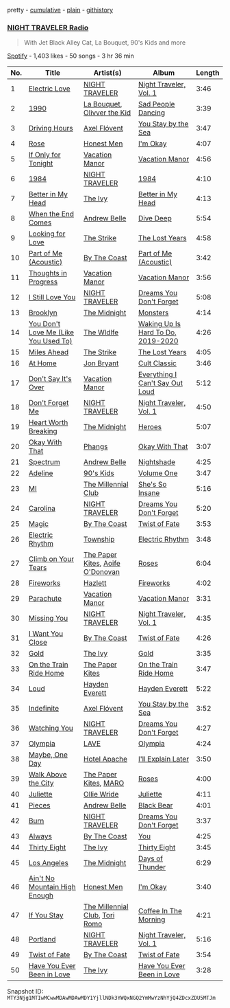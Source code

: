 pretty - [cumulative](/playlists/cumulative/37i9dQZF1E4kTD46HZNyiq.md) - [plain](/playlists/plain/37i9dQZF1E4kTD46HZNyiq) - [githistory](https://github.githistory.xyz/mackorone/spotify-playlist-archive/blob/main/playlists/plain/37i9dQZF1E4kTD46HZNyiq)

### [NIGHT TRAVELER Radio](https://open.spotify.com/playlist/37i9dQZF1E4kTD46HZNyiq)

> With Jet Black Alley Cat, La Bouquet, 90's Kids and more

[Spotify](https://open.spotify.com/user/spotify) - 1,403 likes - 50 songs - 3 hr 36 min

| No. | Title | Artist(s) | Album | Length |
|---|---|---|---|---|
| 1 | [Electric Love](https://open.spotify.com/track/0cTVzoITYEAIWUCNPB76y0) | [NIGHT TRAVELER](https://open.spotify.com/artist/1Yybte8g5co6ZQaFZdhMQH) | [Night Traveler, Vol\. 1](https://open.spotify.com/album/3vUaX4cWihJEy1WxjLMQL6) | 3:46 |
| 2 | [1990](https://open.spotify.com/track/6lSujJn0GaRfr1Jtlhgqe4) | [La Bouquet](https://open.spotify.com/artist/2uDY1ixxYwWPw7LXQiROrs), [Olivver the Kid](https://open.spotify.com/artist/3SoOohS0zlj8nLdGmhrKA7) | [Sad People Dancing](https://open.spotify.com/album/4hFKfGGgolUCMoS1kWpdUb) | 3:39 |
| 3 | [Driving Hours](https://open.spotify.com/track/6ajKu17bSP0Kp0ZncNdUja) | [Axel Flóvent](https://open.spotify.com/artist/6jn7W8NuX94FWZyeGlyCaJ) | [You Stay by the Sea](https://open.spotify.com/album/5X5eUmIPAuLOzyvej11FlN) | 3:47 |
| 4 | [Rose](https://open.spotify.com/track/5uFHPDXEHYrp8R24xo6mel) | [Honest Men](https://open.spotify.com/artist/7ed5eSusVIBEIvmkASgzKj) | [I'm Okay](https://open.spotify.com/album/4vpZiKNXO0eTWDWwJai3Iw) | 4:07 |
| 5 | [If Only for Tonight](https://open.spotify.com/track/5Lp5x32wJQwBAOKiuv42At) | [Vacation Manor](https://open.spotify.com/artist/6lcBiGiT3dlyDMjBBtfyfS) | [Vacation Manor](https://open.spotify.com/album/25NfVGVNGWBm9PxtY7AxEF) | 4:56 |
| 6 | [1984](https://open.spotify.com/track/67sJp0ChEsa4mKXUFae0qq) | [NIGHT TRAVELER](https://open.spotify.com/artist/1Yybte8g5co6ZQaFZdhMQH) | [1984](https://open.spotify.com/album/2Fm4S5muGDEJoqkEsa3saX) | 4:10 |
| 7 | [Better in My Head](https://open.spotify.com/track/31r5NLOx5L31PWYT9GvCQV) | [The Ivy](https://open.spotify.com/artist/6rwEDzogsmiJGMjUsGn8vn) | [Better in My Head](https://open.spotify.com/album/5BqoxzrqKjb2SAriU4FFSR) | 4:13 |
| 8 | [When the End Comes](https://open.spotify.com/track/3Et4LKZLnXygPYfNdeB3D3) | [Andrew Belle](https://open.spotify.com/artist/3UAk61T8PItbpgEi9u7ofY) | [Dive Deep](https://open.spotify.com/album/4zVkAizREjamOAnvOqE3Du) | 5:54 |
| 9 | [Looking for Love](https://open.spotify.com/track/5UvcNAtYa3davlDx7FoHXG) | [The Strike](https://open.spotify.com/artist/6VB4TqEl0yfaF88LYHH4wj) | [The Lost Years](https://open.spotify.com/album/7zjFpjrJPPuhcNxWjgEb5e) | 4:58 |
| 10 | [Part of Me \(Acoustic\)](https://open.spotify.com/track/3tOvEreu7apG6rGQTZWjOj) | [By The Coast](https://open.spotify.com/artist/2iewjEprGDCLtGNGLHSdqm) | [Part of Me \(Acoustic\)](https://open.spotify.com/album/5QFxcRS4ZFkO5q1CUTYSYc) | 3:42 |
| 11 | [Thoughts in Progress](https://open.spotify.com/track/7DJwq1g845tYWMuZ0hzfiK) | [Vacation Manor](https://open.spotify.com/artist/6lcBiGiT3dlyDMjBBtfyfS) | [Vacation Manor](https://open.spotify.com/album/25NfVGVNGWBm9PxtY7AxEF) | 3:56 |
| 12 | [I Still Love You](https://open.spotify.com/track/3qbQjQotCtzQJqHZd0j4fK) | [NIGHT TRAVELER](https://open.spotify.com/artist/1Yybte8g5co6ZQaFZdhMQH) | [Dreams You Don't Forget](https://open.spotify.com/album/3PJe5CI9HcvQaQtDvCZmS4) | 5:08 |
| 13 | [Brooklyn](https://open.spotify.com/track/1Mk77ZCLBBMquaupM9kndp) | [The Midnight](https://open.spotify.com/artist/2NFrAuh8RQdQoS7iYFbckw) | [Monsters](https://open.spotify.com/album/1WKMbxcldmwnXaCIGgEpUW) | 4:14 |
| 14 | [You Don't Love Me \(Like You Used To\)](https://open.spotify.com/track/5K9yCr0OY5Yf68EbVvkQWs) | [The Wldlfe](https://open.spotify.com/artist/2Vvj76fff5uAw10W1sW54W) | [Waking Up Is Hard To Do, 2019\-2020](https://open.spotify.com/album/7yCXhDI7C0On6urA2dARpH) | 4:26 |
| 15 | [Miles Ahead](https://open.spotify.com/track/4YTY53IsP2suUTVilL4Vex) | [The Strike](https://open.spotify.com/artist/6VB4TqEl0yfaF88LYHH4wj) | [The Lost Years](https://open.spotify.com/album/7zjFpjrJPPuhcNxWjgEb5e) | 4:05 |
| 16 | [At Home](https://open.spotify.com/track/2Dzhwe90lhHXVU6lk7Nx0H) | [Jon Bryant](https://open.spotify.com/artist/2gzH4rGNFJeNg13yv2uI4L) | [Cult Classic](https://open.spotify.com/album/0NFxvuLwUsCzLICePGnEm6) | 3:46 |
| 17 | [Don't Say It's Over](https://open.spotify.com/track/6ASR8vFwFJn9jsUZXHkWRw) | [Vacation Manor](https://open.spotify.com/artist/6lcBiGiT3dlyDMjBBtfyfS) | [Everything I Can't Say Out Loud](https://open.spotify.com/album/52VL59zJoKwSK8vbocBFdu) | 5:12 |
| 18 | [Don't Forget Me](https://open.spotify.com/track/1ldzBCZ5Wjg2wdhJDIcSXy) | [NIGHT TRAVELER](https://open.spotify.com/artist/1Yybte8g5co6ZQaFZdhMQH) | [Night Traveler, Vol\. 1](https://open.spotify.com/album/3vUaX4cWihJEy1WxjLMQL6) | 4:50 |
| 19 | [Heart Worth Breaking](https://open.spotify.com/track/1JMzrJCU3dIR0TDEhEDDe5) | [The Midnight](https://open.spotify.com/artist/2NFrAuh8RQdQoS7iYFbckw) | [Heroes](https://open.spotify.com/album/4oW03FMm0t1yYIa0RjBl12) | 5:07 |
| 20 | [Okay With That](https://open.spotify.com/track/6OOmFgjdqSqeBXORizLbG2) | [Phangs](https://open.spotify.com/artist/7zDSYCgSGUDOaKiXUiZkpi) | [Okay With That](https://open.spotify.com/album/4fCh1mEEa0gufuViBaQebz) | 3:07 |
| 21 | [Spectrum](https://open.spotify.com/track/5pEmeoMUW38w1oU3kPelvR) | [Andrew Belle](https://open.spotify.com/artist/3UAk61T8PItbpgEi9u7ofY) | [Nightshade](https://open.spotify.com/album/0UlhdB1GPfs4WozhZBlGdL) | 4:25 |
| 22 | [Adeline](https://open.spotify.com/track/5X1GfVhiWsCWF2yL4cNeqM) | [90's Kids](https://open.spotify.com/artist/6vPr4VCSFC3nJMw0mEBsn0) | [Volume One](https://open.spotify.com/album/5ImXeyDnUgXW4vdjR1U2TU) | 3:47 |
| 23 | [MI](https://open.spotify.com/track/0QoeVtODnoQBgdNOlEiH6Y) | [The Millennial Club](https://open.spotify.com/artist/5Mk3yOBlfweeKamsDiap8H) | [She's So Insane](https://open.spotify.com/album/4p2TF9dDlk023Nb8S9DpUQ) | 5:16 |
| 24 | [Carolina](https://open.spotify.com/track/2RAebgzUvz3Uv9zmGE2egG) | [NIGHT TRAVELER](https://open.spotify.com/artist/1Yybte8g5co6ZQaFZdhMQH) | [Dreams You Don't Forget](https://open.spotify.com/album/3PJe5CI9HcvQaQtDvCZmS4) | 5:20 |
| 25 | [Magic](https://open.spotify.com/track/5Z4DxvV4ifNFpJIyvuZBcx) | [By The Coast](https://open.spotify.com/artist/2iewjEprGDCLtGNGLHSdqm) | [Twist of Fate](https://open.spotify.com/album/2cl2zVVSzvV2QMEFpe3wYY) | 3:53 |
| 26 | [Electric Rhythm](https://open.spotify.com/track/7Mg8FYcBYgRZq1CKMuwjwS) | [Township](https://open.spotify.com/artist/2Vs3yC6wp5GVocVYcukOct) | [Electric Rhythm](https://open.spotify.com/album/32GtpXrFWK54RnaKa2l2zT) | 3:48 |
| 27 | [Climb on Your Tears](https://open.spotify.com/track/5zlvLjeCQAL8oyvMzAluZQ) | [The Paper Kites](https://open.spotify.com/artist/79hrYiudVcFyyxyJW0ipTy), [Aoife O'Donovan](https://open.spotify.com/artist/1f3ubTd6eyxuy30ddDJQQa) | [Roses](https://open.spotify.com/album/6w6TexLleVpQxVzOKOBaOD) | 6:04 |
| 28 | [Fireworks](https://open.spotify.com/track/6qIUd9qdVd3xtVYT6CAQZn) | [Hazlett](https://open.spotify.com/artist/1zO3MgzmcwZLLNUQqeU2XH) | [Fireworks](https://open.spotify.com/album/0MqgCjyXIKDtXURPHR3nwr) | 4:02 |
| 29 | [Parachute](https://open.spotify.com/track/7AFTfujw3igAr8FZLxUXe6) | [Vacation Manor](https://open.spotify.com/artist/6lcBiGiT3dlyDMjBBtfyfS) | [Vacation Manor](https://open.spotify.com/album/25NfVGVNGWBm9PxtY7AxEF) | 3:31 |
| 30 | [Missing You](https://open.spotify.com/track/7zh456XsP582pVEoq6Nf6m) | [NIGHT TRAVELER](https://open.spotify.com/artist/1Yybte8g5co6ZQaFZdhMQH) | [Night Traveler, Vol\. 1](https://open.spotify.com/album/3vUaX4cWihJEy1WxjLMQL6) | 4:35 |
| 31 | [I Want You Close](https://open.spotify.com/track/1u55xtADWRwoOLzMZx0vTx) | [By The Coast](https://open.spotify.com/artist/2iewjEprGDCLtGNGLHSdqm) | [Twist of Fate](https://open.spotify.com/album/2cl2zVVSzvV2QMEFpe3wYY) | 4:26 |
| 32 | [Gold](https://open.spotify.com/track/6roiPaka61jSTdVIH5B35F) | [The Ivy](https://open.spotify.com/artist/6rwEDzogsmiJGMjUsGn8vn) | [Gold](https://open.spotify.com/album/2L9JqYt7BxSiqz0YZ3Dd9l) | 3:35 |
| 33 | [On the Train Ride Home](https://open.spotify.com/track/4sTjyRMuBumcHsVWe9tfKL) | [The Paper Kites](https://open.spotify.com/artist/79hrYiudVcFyyxyJW0ipTy) | [On the Train Ride Home](https://open.spotify.com/album/4amdDYo23aSOrv7hSZrCMT) | 3:47 |
| 34 | [Loud](https://open.spotify.com/track/7MN4PQjDv0YDxFrd9MCSIW) | [Hayden Everett](https://open.spotify.com/artist/6sIPNR4ZDctKr2OSiAVtBc) | [Hayden Everett](https://open.spotify.com/album/3144pqTXAwRrhfNGuRWkfk) | 5:22 |
| 35 | [Indefinite](https://open.spotify.com/track/4kQ1Kq5zPiXTWVSilklNOQ) | [Axel Flóvent](https://open.spotify.com/artist/6jn7W8NuX94FWZyeGlyCaJ) | [You Stay by the Sea](https://open.spotify.com/album/5X5eUmIPAuLOzyvej11FlN) | 3:52 |
| 36 | [Watching You](https://open.spotify.com/track/2eqmaS8xZHhXKntSa3b6YT) | [NIGHT TRAVELER](https://open.spotify.com/artist/1Yybte8g5co6ZQaFZdhMQH) | [Dreams You Don't Forget](https://open.spotify.com/album/3PJe5CI9HcvQaQtDvCZmS4) | 4:27 |
| 37 | [Olympia](https://open.spotify.com/track/2ujg7mbti0S8Z1Kj1Uu31H) | [LAVE](https://open.spotify.com/artist/5MahcP4Ovco9oORrQRaUqp) | [Olympia](https://open.spotify.com/album/3joUkie2ZoNneYqgM4NpDJ) | 4:24 |
| 38 | [Maybe, One Day](https://open.spotify.com/track/3FQquWL1AHJ8pO75e0MFkk) | [Hotel Apache](https://open.spotify.com/artist/2zKbqRqx22axcZA2mUw71Y) | [I'll Explain Later](https://open.spotify.com/album/4cWNuV3nsNGtOpBnX8LvFH) | 3:50 |
| 39 | [Walk Above the City](https://open.spotify.com/track/2i7sd9qKptLrkXLkwAOX15) | [The Paper Kites](https://open.spotify.com/artist/79hrYiudVcFyyxyJW0ipTy), [MARO](https://open.spotify.com/artist/3NP4jJcW3R6qO6rbtnH0wn) | [Roses](https://open.spotify.com/album/6w6TexLleVpQxVzOKOBaOD) | 4:00 |
| 40 | [Juliette](https://open.spotify.com/track/3Qaq3lUUawG3MEWvRcNBcx) | [Ollie Wride](https://open.spotify.com/artist/1anhHn744LbctzF9EHpvea) | [Juliette](https://open.spotify.com/album/5VaCnUX81FIABubwY9Zu4z) | 4:11 |
| 41 | [Pieces](https://open.spotify.com/track/2DHDuADAHoUW6n0z80RLQF) | [Andrew Belle](https://open.spotify.com/artist/3UAk61T8PItbpgEi9u7ofY) | [Black Bear](https://open.spotify.com/album/2Objy4bpKyIT4JsUsBr8ka) | 4:01 |
| 42 | [Burn](https://open.spotify.com/track/4glRuGLzYN6uT7NC56tQ18) | [NIGHT TRAVELER](https://open.spotify.com/artist/1Yybte8g5co6ZQaFZdhMQH) | [Dreams You Don't Forget](https://open.spotify.com/album/3PJe5CI9HcvQaQtDvCZmS4) | 3:37 |
| 43 | [Always](https://open.spotify.com/track/3rRNb17OOrTO5YXVGo3xkU) | [By The Coast](https://open.spotify.com/artist/2iewjEprGDCLtGNGLHSdqm) | [You](https://open.spotify.com/album/6W7ekW1v9CXxa33uhb1xp2) | 4:25 |
| 44 | [Thirty Eight](https://open.spotify.com/track/1noZLHWZB15QEDBCHq8CdE) | [The Ivy](https://open.spotify.com/artist/6rwEDzogsmiJGMjUsGn8vn) | [Thirty Eight](https://open.spotify.com/album/6zxftKiTydsE5rK2AoXncr) | 3:45 |
| 45 | [Los Angeles](https://open.spotify.com/track/4loXMor75kKVBB03ygwDlh) | [The Midnight](https://open.spotify.com/artist/2NFrAuh8RQdQoS7iYFbckw) | [Days of Thunder](https://open.spotify.com/album/54xM746igJkdPJenRhW1za) | 6:29 |
| 46 | [Ain't No Mountain High Enough](https://open.spotify.com/track/6lUpzSb4oXUvqAoAgwiKqB) | [Honest Men](https://open.spotify.com/artist/7ed5eSusVIBEIvmkASgzKj) | [I'm Okay](https://open.spotify.com/album/4vpZiKNXO0eTWDWwJai3Iw) | 3:40 |
| 47 | [If You Stay](https://open.spotify.com/track/0t8YymdACBIQexYpQ5pBok) | [The Millennial Club](https://open.spotify.com/artist/5Mk3yOBlfweeKamsDiap8H), [Tori Romo](https://open.spotify.com/artist/3uuKpwmr7SsX9lVp4AGG5x) | [Coffee In The Morning](https://open.spotify.com/album/7vuTgz3gupvBivoxgjVotW) | 4:21 |
| 48 | [Portland](https://open.spotify.com/track/4GLcUCGCWBv6lupurSGEsK) | [NIGHT TRAVELER](https://open.spotify.com/artist/1Yybte8g5co6ZQaFZdhMQH) | [Night Traveler, Vol\. 1](https://open.spotify.com/album/3vUaX4cWihJEy1WxjLMQL6) | 5:16 |
| 49 | [Twist of Fate](https://open.spotify.com/track/140uC9HSgx4j85DKLi2MVg) | [By The Coast](https://open.spotify.com/artist/2iewjEprGDCLtGNGLHSdqm) | [Twist of Fate](https://open.spotify.com/album/2cl2zVVSzvV2QMEFpe3wYY) | 3:54 |
| 50 | [Have You Ever Been in Love](https://open.spotify.com/track/0n9B2zPLq1AOlUqsENmqLz) | [The Ivy](https://open.spotify.com/artist/6rwEDzogsmiJGMjUsGn8vn) | [Have You Ever Been in Love](https://open.spotify.com/album/62GPrUhZ7nrZCGTmUQQppc) | 3:28 |

Snapshot ID: `MTY3Njg1MTIwMCwwMDAwMDAwMDY1YjllNDk3YWQxNGQ2YmMwYzNhYjQ4ZDcxZDU5MTJm`
